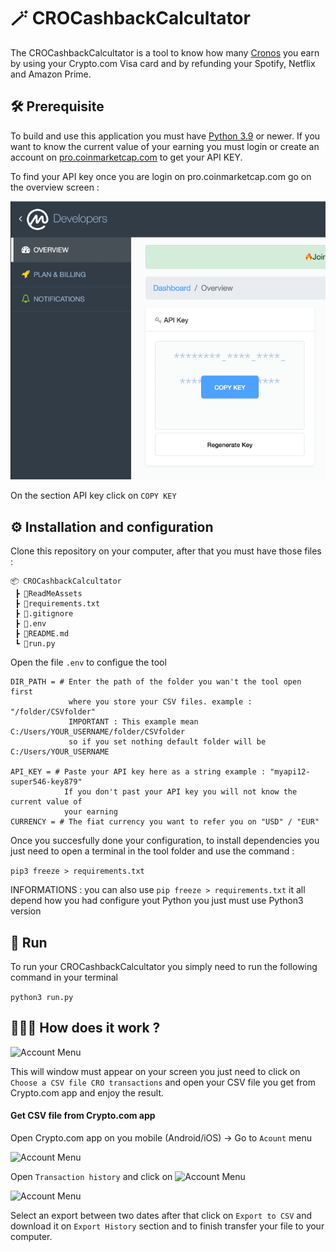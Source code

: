 
# 🪄 CROCashbackCalcultator
The CROCashbackCalcultator is a tool to know how many [Cronos](https://coinmarketcap.com/fr/currencies/cronos/) you earn by using your Crypto.com Visa card and by refunding your Spotify, Netflix and Amazon Prime.<br>

## 🛠 Prerequisite

To build and use this application you must have [Python 3.9](https://www.python.org/downloads/) or newer.
If you want to know the current value of your earning you must login or create an account on [pro.coinmarketcap.com](https://pro.coinmarketcap.com/) to get your API KEY.

To find your API key once you are login on pro.coinmarketcap.com go on the overview screen :

![](ReadMeAssets/img1.png)

On the section API key click on `COPY KEY`



## ⚙️ Installation and configuration

Clone this repository on your computer, after that you must have those files :

```
📦 CROCashbackCalcultator
 ┣ 📂ReadMeAssets
 ┣ 📜requirements.txt
 ┣ 📜.gitignore
 ┣ 📜.env
 ┣ 📜README.md
 ┗ 📜run.py
```

Open the file `.env` to configue the tool

```
DIR_PATH = # Enter the path of the folder you wan't the tool open first 
             where you store your CSV files. example : "/folder/CSVfolder"
             IMPORTANT : This example mean C:/Users/YOUR_USERNAME/folder/CSVfolder
             so if you set nothing default folder will be C:/Users/YOUR_USERNAME

API_KEY = # Paste your API key here as a string example : "myapi12-super546-key879"
            If you don't past your API key you will not know the current value of 
            your earning
CURRENCY = # The fiat currency you want to refer you on "USD" / "EUR"
```
Once you succesfully done your configuration, to install dependencies you just need to open a terminal in the tool folder and use the command :

``pip3 freeze > requirements.txt``

INFORMATIONS : you can also use ``pip freeze > requirements.txt`` it all depend how you had configure yout Python you just must use Python3 version

## 🚀 Run

To run your CROCashbackCalcultator you simply need to run the following command in your terminal 

```python3 run.py```

## 🤷🏼‍♂️ How does it work ?

<img src="ReadMeAssets/img2.png" alt="Account Menu" width="500"/>

This will window must appear on your screen you just need to click on ``Choose a CSV file CRO transactions`` and open your CSV file you get from Crypto.com app and enjoy the result.

#### Get CSV file from Crypto.com app

Open Crypto.com app on you mobile (Android/iOS) -> Go to `Acount` menu

<img src="ReadMeAssets/img3.png" alt="Account Menu" width="300"/>

Open ``Transaction history`` and click on <img src="ReadMeAssets/img4.png" alt="Account Menu" width="30"/>

<img src="ReadMeAssets/img5.png" alt="Account Menu" width="300"/>

Select an export between two dates after that click on `Export to CSV` and download it on `Export History` section and to finish transfer your file to your computer.